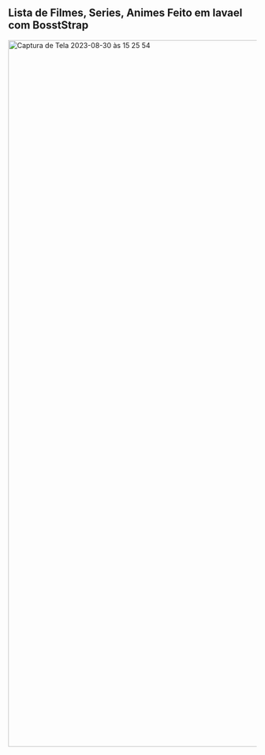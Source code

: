 ## Lista de Filmes, Series, Animes Feito em lavael com BosstStrap



<img width="1433" alt="Captura de Tela 2023-08-30 às 15 25 54" src="https://github.com/Mizaeldouglas/listasDe-series-filmes-animes_Alura_Laravel/assets/89351018/ecd20887-453c-44fa-a1f4-3212327fb403">
